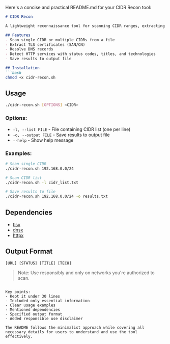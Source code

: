 Here's a concise and practical README.md for your CIDR Recon tool:

```markdown
# CIDR Recon

A lightweight reconnaissance tool for scanning CIDR ranges, extracting TLS info, resolving DNS, and probing HTTP services.

## Features
- Scan single CIDR or multiple CIDRs from a file
- Extract TLS certificates (SAN/CN)
- Resolve DNS records
- Detect HTTP services with status codes, titles, and technologies
- Save results to output file

## Installation
```bash
chmod +x cidr-recon.sh
```

## Usage
```bash
./cidr-recon.sh [OPTIONS] <CIDR>
```

### Options:
- `-l, --list FILE` - File containing CIDR list (one per line)
- `-o, --output FILE` - Save results to output file
- `--help` - Show help message

### Examples:
```bash
# Scan single CIDR
./cidr-recon.sh 192.168.0.0/24

# Scan CIDR list
./cidr-recon.sh -l cidr_list.txt

# Save results to file
./cidr-recon.sh 192.168.0.0/24 -o results.txt
```

## Dependencies
- [tlsx](https://github.com/projectdiscovery/tlsx)
- [dnsx](https://github.com/projectdiscovery/dnsx)
- [httpx](https://github.com/projectdiscovery/httpx)

## Output Format
```
[URL] [STATUS] [TITLE] [TECH]
```

> Note: Use responsibly and only on networks you're authorized to scan.
```

Key points:
- Kept it under 30 lines
- Included only essential information
- Clear usage examples
- Mentioned dependencies
- Specified output format
- Added responsible use disclaimer

The README follows the minimalist approach while covering all necessary details for users to understand and use the tool effectively.
